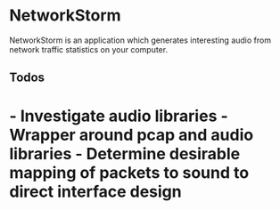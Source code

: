 <h1>NetworkStorm</h1>
<p>NetworkStorm is an application which generates interesting audio from network traffic statistics on your computer.</p>

<h2>Todos<h1>
- Investigate audio libraries
- Wrapper around pcap and audio libraries
- Determine desirable mapping of packets to sound to direct interface design
